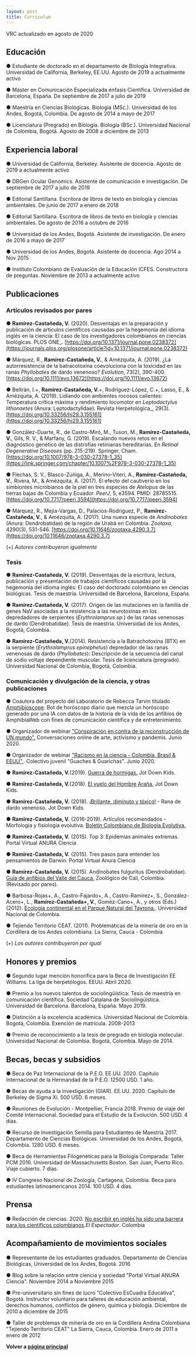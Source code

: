```yaml
---
layout: post
title: Curriculum
---
```

VRC actualizado en agosto de 2020

## Educación 
● Estudiante de doctorado en el departamento de Biología Integrativa. Universidad de California, Berkeley, EE.UU. Agosto de 2019 a actualmente activo

● Máster en Comunicación Especializada énfasis Científica. Universidad de Barcelona, España. De septiembre de 2017 a julio de 2019

● Maestría en Ciencias Biológicas. Biología (MSc.). Universidad de los Andes, Bogotá, Colombia. De agosto de 2014 a mayo de 2017

● Licenciatura (Pregrado) en Biología. Biología (BSc.). Universidad Nacional de Colombia, Bogotá.  Agosto de 2008 a diciembre de 2013


## Experiencia laboral
● Universidad de California, Berkeley. Asistente de docencia. Agosto de 2019 a actualmente activo

● DBGen Ocular Genomics. Asistente de comunicación e investigación. De septiembre de 2017 a julio de 2019

● Editorial Santillana. Escritora de libros de texto en biología y ciencias ambientales. De junio de 2017 a enero de 2018

● Editorial Santillana. Escritora de libros de texto en biología y ciencias ambientales. De agosto de 2016 a octubre de 2016

● Universidad de los Andes, Bogotá. Asistente de investigación. De enero de 2016 a mayo de 2017

● Universidad de los Andes, Bogotá. Asistente de docencia. Ago 2014 a Nov 2015

● Instituto Colombiano de Evaluación de la Educación ICFES. Constructora de preguntas. Noviembre de 2013 a actualmente activo


## Publicaciones

### Artículos revisados por pares

● **Ramírez-Castañeda, V.** (2020). Desventajas en la preparación y publicación de artículos científicos causadas por la hegemonia del idioma inglés en la ciencia: El caso de los investigadores colombianos en ciencias biológicas. PLOS ONE_. [https://doi.org/10.1371/journal.pone.0238372](https://journals.plos.org/plosone/article?id=10.1371/journal.pone.0238372)

● Márquez, R., **Ramírez-Castañeda, V.**, & Amézquita, A. (2019). ¿La autorresistencia de la batracotoxina coevoluciona con la toxicidad en las ranas _Phyllobates_ de dardo venenoso? _Evolution_, 73(2), 390-400. [https://doi.org/10.1111/evo.13672](https://doi.org/10.1111/evo.13672)

● Beltrán, I.+, **Ramírez-Castañeda, V.**+, Rodríguez-López, C.+, Lasso, E., & Amézquita, A. (2019). Lidiando con ambientes rocosos calientes: Temperatura crítica máxima y rendimiento locomotor en _Leptodactylus lithonaetes_ (Anura: Leptodactylidae). Revista Herpetológica_, 29(3). [https://doi.org/10.33256/hj29.3.155161](https://doi.org/10.33256/hj29.3.155161)

● Gonzàlez-Duarte, R., de Castro-Miró, M., Tuson, M., **Ramírez-Castañeda, V.**, Gils, R. V., & Marfany, G. (2019). Escalando nuevos retos en el diagnóstico genético de las distrofias retinianas hereditarias. En _Retinal Degenerative Diseases_ (pp. 215-219). Springer, Cham.[https://doi.org/10.1007/978-3-030-27378-1_35](https://link.springer.com/chapter/10.1007%2F978-3-030-27378-1_35)

● Flechas, S. V., Blasco-Zúñiga, A., Merino-Viteri, A., **Ramírez-Castañeda, V.**, Rivera, M., & Amézquita, A. (2017). El efecto del cautiverio en los simbiontes microbianos de la piel en tres especies de _Atelopus_ de las tierras bajas de Colombia y Ecuador. _PeerJ_, 5, e3594. PMID: 28785515. [https://doi.org/10.7717/peerj.3594](https://doi.org/10.7717/peerj.3594)

● Márquez, R., Mejia-Vargas, D., Palacios-Rodriguez, P., **Ramírez-Castañeda, V.**, & Amézquita, A. (2017). Una nueva especie de _Andinobates_ (Anura: Dendrobatidae) de la región de Urabá en Colombia. _Zootaxa_, 4290(3), 531-546. [https://doi.org/10.11646/zootaxa.4290.3.7](https://doi.org/10.11646/zootaxa.4290.3.7)

(+) _Autores contribuyeron igualmente_ 

### Tesis
● **Ramírez-Castañeda, V.** (2019). Desventajas de la escritura, lectura, publicación y presentación de trabajos científicos causadas por la hegemonía del idioma inglés: El caso del doctorado colombiano en ciencias biológicas. Tesis de maestría. Universidad de Barcelona, Barcelona, España.

● **Ramírez-Castañeda, V.** (2017). Origen de las mutaciones en la familia de genes NaV asociadas a la resistencia a las neurotoxinas en los depredadores de serpientes (_Erythrolamprus sp._) de las ranas venenosas de dardo (Dendrobatidae). Tesis de maestría. Universidad de los Andes, Bogotá, Colombia.

● **Ramírez-Castañeda, V.**(2014). Resistencia a la Batrachotoxina (BTX) en la serpiente (_Erythrolamprus epinephelus_) depredador de las ranas venenosas de dardo (_Phyllobates_): Descripción de la secuencia del canal de sodio voltaje dependiente muscular. Tesis de licenciatura (pregrado). Universidad Nacional de Colombia, Bogotá, Colombia.

### Comunicación y divulgación de la ciencia, y otras publicaciones
● Coautora del proyecto del Laboratorio de Rebecca Tarvin titulado [Amphibioscope](https://twitter.com/amphibioscope). Bot de horóscopo diario que mezcla un horóscopo generado por una IA con datos de la historia de la vida de los anfibios de AmphibiaWeb con fines de comunicación científica y de entretenimiento. 

●	Organizador de webinar ["Conspiración en contra de la reconstrucción de UN mundo".](https://www.facebook.com/conspiracionescontralareconstruccion) Conversaciones online de arte, activismo y pandemis. Junio 2020.

●	Organizador de webinar ["Racismo en la ciencia - Colombia, Brasil & EEUU".](https://www.facebook.com/106234834388119/videos/907545009759554). Colectivo juvenil "Guaches & Guarichas". Junio 2020. 

● **Ramírez-Castañeda, V.**(2019). [Guerra de hormigas.](https://github.com/esperando370/vramirezc_website/blob/master/JDK/JDK11%20-%20Hormigas.png) Jot Down Kids.

● **Ramírez-Castañeda, V.**(2018). [El vuelo del Hombre Araña.](https://github.com/esperando370/vramirezc_website/blob/master/JDK/JDK10_Vuelo%20ara%CC%81cnido.png) Jot Down Kids.

● **Ramírez-Castañeda, V.** (2018). [¡Brillante, diminuto y tóxico!](https://github.com/esperando370/vramirezc_website/blob/master/JDK/JDK9_Rana%20amarilla.png) - Rana de dardo venenoso. Jot Down Kids.

● **Ramírez-Castañeda, V.** (2016-2019). Artículos recomendados - Morfología y fisiología evolutiva. [Boletín Colombiano de Biología Evolutiva.](https://issuu.com/boletincolevol/docs/boletincolevol_2019-1)

● **Ramírez-Castañeda, V.** (2015). Top 3: Epidemias animales extremas. Portal Virtual ANURA Ciencia

● **Ramírez-Castañeda, V.** (2015). Tres pasos para entender los pensamientos de Darwin. Portal Virtual Anura Ciencia

● **Ramírez-Castañeda, V.** (2015). Andinobates fulguritus (Dendrobatidae). [Guía de anfibios del Valle del Cauca.](http://anfibiosdelvalledelcauca.com/) Zoológico de Cali, Colombia. (Revisado por pares). 

● Barbosa-Rojas+, A., Castro-Fajardo+, A., Castro-Ramírez+, S., González-Acero+, L., **Ramírez-Castañeda+, V.**, Goméz-Cano+, A., y otros (Eds.) (2012). [Ecología continental en el Parque Natural del Tayrona.](http://www.bdigital.unal.edu.co/9232/1/gabrielpinilla.2012.pdf). Universidad Nacional de Colombia. 

● Tejiendo Territorio CEAT. (2011). Problemáticas de la minería de oro en la Cordillera de los Andes colombiana. La Sierra, Cauca - Colombia

(+) _Los autores contribuyeron por igual_ 


## Honores y premios
● Segundo lugar mención honorífica para la Beca de Investigación EE Williams. La liga de herpetólogos. EEUU.  Abril 2020.

● Premio a los nuevos talentos de sociolingüística: Tesis de maestría en comunicación científica. Sociedad Catalana de Sociolingüística. Universidad de Barcelona. Barcelona, España. Mayo 2019.

● Distinción a la excelencia académica. Universidad Nacional de Colombia. Bogotá, Colombia. Exención de matrícula. 2008-2013

● Premio de reconocimiento a la tesis de pregrado en biología molecular. Universidad Nacional de Colombia. Bogotá, Colombia. Mayo de 2014.


## Becas, becas y subsidios
● Beca de Paz Internacional de la P.E.O. EE.UU. 2020. Capítulo Internacional de la Hermandad de la P.E.O. 12500 USD. 1 año.

● Becas de ayuda a la investigación (GIAR). EE.UU. 2020. Capítulo de Berkeley de Sigma Xi. 500 USD. 6 meses.

● Reuniones de Evolución - Montpellier, Francia 2018. Premio de viaje del Comité Internacional. Sociedad para el Estudio de la Evolución. 500 USD. 4 días.

● Recurso de Investigación Semilla para Estudiantes de Maestría 2017. Departamento de Ciencias Biológicas. Universidad de los Andes, Bogotá, Colombia. 1280 USD. 6 meses.

● Beca de Herramientas Filogenéticas para la Biología Comparada: Taller PCM 2016. Universidad de Massachusetts Boston. San Juan, Puerto Rico. Viaje cubierto. 7 días.

● IV Congreso Nacional de Zoología, Cartagena, Colombia. Beca para estudiantes latinoamericanos 2014. 100 USD. 4 días.

## Prensa
●	Redacción de ciencias. 2020. [No escribir en inglés ha sido una barrera para los científicos colombianos](https://www.elespectador.com/noticias/ciencia/no-escribir-en-ingles-ha-sido-una-barrera-para-los-cientificos-colombianos-dice-estudio/?fbclid=IwAR3YhIu2708l6ORcAyqg3jhZqWL8zrD3P74KcNn54o0oO-A4C14PUccLgtQ)._El Espectador_. Colombia

## Acompañamiento de movimientos sociales
● Representante de los estudiantes graduados. Departamento de Ciencias Biológicas, Universidad de los Andes, Bogotá. 2016

● Blog sobre la relación entre ciencia y sociedad "Portal Virtual ANURA Ciencia". Noviembre 2014 a Noviembre 2015

● Pre-universitario sin fines de lucro "Colectivo EsCuadra Educativa", Bogotá. Instructor voluntario para talleres de educación ambiental, derechos humanos, conflictos de género, química y biología. Diciembre de 2010 a diciembre de 2015

● Taller de problemas de minería de oro en la Cordillera Andina Colombiana "Tejiendo Territorio CEAT" La Sierra, Cauca, Colombia. Enero de 2011 a enero de 2012

**Volver a [página principal](./index_es.md/)**

